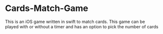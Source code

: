 # Cards-Match-Game
This is an iOS game written in swift to match cards. This game can be played with or without a timer and has an option to pick the number of cards
